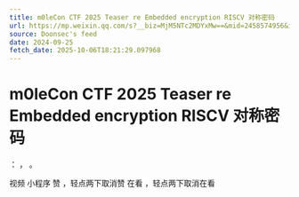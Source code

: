 ```yaml
---
title: m0leCon CTF 2025 Teaser re Embedded encryption RISCV 对称密码
url: https://mp.weixin.qq.com/s?__biz=MjM5NTc2MDYxMw==&mid=2458574956&idx=1&sn=c4233e620d7ca678bc784cd9016a6794
source: Doonsec's feed
date: 2024-09-25
fetch_date: 2025-10-06T18:21:29.097968
---
```


# m0leCon CTF 2025 Teaser re Embedded encryption RISCV 对称密码

：
，
。

视频
小程序
赞
，轻点两下取消赞
在看
，轻点两下取消在看